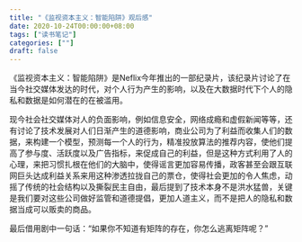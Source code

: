 ```yaml
---
title: "《监视资本主义：智能陷阱》观后感"
date: 2020-10-24T00:00:00+08:00
tags: ["读书笔记"]
categories: [""]
draft: false
---
```


《监视资本主义：智能陷阱》是Neflix今年推出的一部纪录片，该纪录片讨论了在当今社交媒体发达的时代，对个人行为产生的影响，以及在大数据时代下个人的隐私和数据是如何潜在的在被滥用。

现今社会社交媒体对人的负面影响，例如信息安全，网络成瘾和虚假新闻等等，还有讨论了技术发展对人们日渐产生的道德影响，商业公司为了利益而收集人们的数据，来构建一个模型，预测每一个人的行为，精准投放算法的推荐内容，使他们提高了参与度、活跃度以及广告指标，来促成自己的利益，但是这种方式利用了人的心理，来把习惯扎根在他们的大脑中，使得谣言更加容易传播，政客甚至会跟互联网巨头达成利益关系来用这种渗透拉拢自己的票仓，使得社会更加的令人焦虑，动摇了传统的社会结构以及撕裂民主自由，最后提到了技术本身不是洪水猛兽，关键是我们要对这些公司做好监管和道德提倡，更加人道主义，而不是把人的隐私和数据当成可以贩卖的商品。

最后借用剧中一句话：“如果你不知道有矩阵的存在，你怎么逃离矩阵呢？”